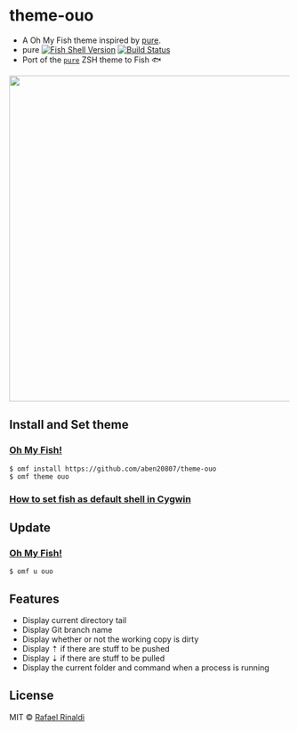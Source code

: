 # theme-ouo

+ A Oh My Fish theme inspired by [pure](https://github.com/rafaelrinaldi/pure).
+ pure [![Fish Shell Version](https://img.shields.io/badge/fish-v2.5.0-007EC7.svg?style=flat-square)](http://fishshell.com) [![Build Status][travis-badge]][travis-link]
+ Port of the [`pure`](https://github.com/sindresorhus/pure) ZSH theme to Fish 🐟

<p align=center>
  <img width=585 src=https://imgur.com/sdqf7he.png>
</p>

## Install and Set theme

### [Oh My Fish!](https://github.com/oh-my-fish)

```fish
$ omf install https://github.com/aben20807/theme-ouo
$ omf theme ouo
```

### [How to set fish as default shell in Cygwin](https://stackoverflow.com/a/34683320/6734174)

## Update

### [Oh My Fish!](https://github.com/oh-my-fish)

```fish
$ omf u ouo
```

## Features

* Display current directory tail
* Display Git branch name
* Display whether or not the working copy is dirty
* Display ⇡ if there are stuff to be pushed
* Display ⇣ if there are stuff to be pulled
* Display the current folder and command when a process is running

## License

MIT © [Rafael Rinaldi](http://rinaldi.io)

[travis-link]: https://travis-ci.org/rafaelrinaldi/pure
[travis-badge]: https://img.shields.io/travis/rafaelrinaldi/pure.svg
